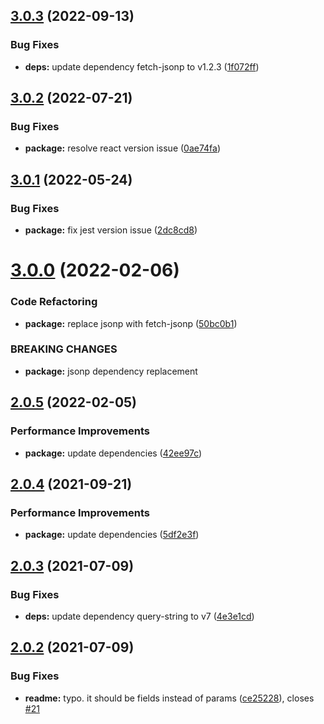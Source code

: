 ## [3.0.3](https://github.com/imgarylai/use-mailchimp-form/compare/v3.0.2...v3.0.3) (2022-09-13)


### Bug Fixes

* **deps:** update dependency fetch-jsonp to v1.2.3 ([1f072ff](https://github.com/imgarylai/use-mailchimp-form/commit/1f072ff480a05386f99b4d0270efbcdd38343c48))

## [3.0.2](https://github.com/imgarylai/use-mailchimp-form/compare/v3.0.1...v3.0.2) (2022-07-21)


### Bug Fixes

* **package:** resolve react version issue ([0ae74fa](https://github.com/imgarylai/use-mailchimp-form/commit/0ae74fa6f4c81f0264390929bdb8d838d0a8c459))

## [3.0.1](https://github.com/imgarylai/use-mailchimp-form/compare/v3.0.0...v3.0.1) (2022-05-24)


### Bug Fixes

* **package:** fix jest version issue ([2dc8cd8](https://github.com/imgarylai/use-mailchimp-form/commit/2dc8cd8925953f25c0aac116cfee7ba1bf99fa95))

# [3.0.0](https://github.com/imgarylai/use-mailchimp-form/compare/v2.0.5...v3.0.0) (2022-02-06)


### Code Refactoring

* **package:** replace jsonp with fetch-jsonp ([50bc0b1](https://github.com/imgarylai/use-mailchimp-form/commit/50bc0b1d3476fcc5b330e7ba72ef40cd275dee94))


### BREAKING CHANGES

* **package:** jsonp dependency replacement

## [2.0.5](https://github.com/imgarylai/use-mailchimp-form/compare/v2.0.4...v2.0.5) (2022-02-05)


### Performance Improvements

* **package:** update dependencies ([42ee97c](https://github.com/imgarylai/use-mailchimp-form/commit/42ee97c32c9c50e3d2aaf3522c4c859f05b63ea9))

## [2.0.4](https://github.com/imgarylai/use-mailchimp-form/compare/v2.0.3...v2.0.4) (2021-09-21)


### Performance Improvements

* **package:** update dependencies ([5df2e3f](https://github.com/imgarylai/use-mailchimp-form/commit/5df2e3fc8e1364f239a0b1014dc9ab377592a491))

## [2.0.3](https://github.com/imgarylai/use-mailchimp-form/compare/v2.0.2...v2.0.3) (2021-07-09)


### Bug Fixes

* **deps:** update dependency query-string to v7 ([4e3e1cd](https://github.com/imgarylai/use-mailchimp-form/commit/4e3e1cd0ed3c60709128c0ff91752a7765f1c245))

## [2.0.2](https://github.com/imgarylai/use-mailchimp-form/compare/v2.0.1...v2.0.2) (2021-07-09)


### Bug Fixes

* **readme:** typo. it should be fields instead of params ([ce25228](https://github.com/imgarylai/use-mailchimp-form/commit/ce2522883855afc65ff5518e0c76f6e3450a8227)), closes [#21](https://github.com/imgarylai/use-mailchimp-form/issues/21)
